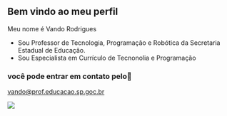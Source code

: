 ## Bem vindo ao meu perfil 

Meu nome é Vando Rodrigues
- Sou Professor de Tecnologia, Programação e Robótica da Secretaria Estadual de Educação.
- Sou Especialista em Currículo de Tecnonolia e Programação

### você pode entrar em contato pelo📧

vando@prof.educacao.sp.goc.br


![](https://media1.tenor.com/m/wz4mA2-SG8cAAAAC/luffy-one-piece.gif
)






